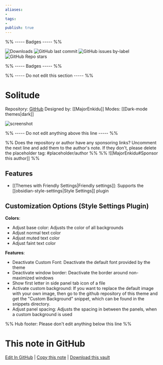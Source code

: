 ```yaml
---
aliases:
- 
tags: 
- 
publish: true
---
```


%% ----- Badges ----- %%

![Downloads](https://img.shields.io/badge/downloads-3050-573E7A?style=for-the-badge&logo=)
![GitHub last commit](https://img.shields.io/github/last-commit/MajorEnkidu/solitude-obsidian-theme?color=573E7A&label=last%20update&logo=github&style=for-the-badge)
![GitHub issues by-label](https://img.shields.io/github/issues/MajorEnkidu/solitude-obsidian-theme/help%20wanted?color=573E7A&logo=github&style=for-the-badge) 
![GitHub Repo stars](https://img.shields.io/github/stars/MajorEnkidu/solitude-obsidian-theme?color=573E7A&logo=github&style=for-the-badge)

%% ----- Badges ----- %%

%% ----- Do not edit this section ----- %%

# Solitude

Repository: [GitHub](https://github.com/MajorEnkidu/solitude-obsidian-theme)
Designed by: [[MajorEnkidu]]
Modes: [[Dark-mode themes|dark]]



![screenshot](https://github.com/MajorEnkidu/solitude-obsidian-theme/raw/HEAD/promo_screenshot.png)

%% ----- Do not edit anything above this line ----- %% 

%% Does the repository or author have any sponsoring links? Uncomment the next line and add them to the author's note. If they don't, please delete the placeholder tag: #placeholder/author %%
%% ![[MajorEnkidu#Sponsor this author]] %%


## Features

- [[Themes with Friendly Settings|Friendly settings]]: Supports the [[obsidian-style-settings|Style Settings]] plugin

## Customization Options (Style Settings Plugin) 

**Colors**: 
- Adjust base color: Adjusts the color of all backgrounds
- Adjust normal text color
- Adjust muted text color
- Adjust faint text color

**Features**: 
- Deactivate Custom Font: Deactivate the default font provided by the theme
- Deactivate window border: Deactivate the border around non-maximized windows
- Show first letter in side panel tab icon of a file
- Activate custom background: If you want to replace the default image with your own image, then go to the github repository of this theme and get the "Custom Background" snippet, which can be found in the snippets directory.
- Adjust panel spacing: Adjusts the spacing in between the panels, when a custom background is used


%% Hub footer: Please don't edit anything below this line %%

# This note in GitHub

<span class="git-footer">[Edit In GitHub](https://github.dev/obsidian-community/obsidian-hub/blob/main/02%20-%20Community%20Expansions/02.05%20All%20Community%20Expansions/Themes/Solitude.md "git-hub-edit-note") | [Copy this note](https://raw.githubusercontent.com/obsidian-community/obsidian-hub/main/02%20-%20Community%20Expansions/02.05%20All%20Community%20Expansions/Themes/Solitude.md "git-hub-copy-note") | [Download this vault](https://github.com/obsidian-community/obsidian-hub/archive/refs/heads/main.zip "git-hub-download-vault") </span>
